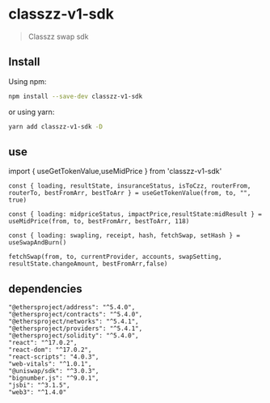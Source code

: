 # classzz-v1-sdk

> Classzz swap sdk

## Install

Using npm:

```sh
npm install --save-dev classzz-v1-sdk
```

or using yarn:

```sh
yarn add classzz-v1-sdk -D
```
## use 

import { useGetTokenValue,useMidPrice } from 'classzz-v1-sdk'

    const { loading, resultState, insuranceStatus, isToCzz, routerFrom, routerTo, bestFromArr, bestToArr } = useGetTokenValue(from, to, "", true)

    const { loading: midpriceStatus, impactPrice,resultState:midResult } = useMidPrice(from, to, bestFromArr, bestToArr, 118)

    const { loading: swapling, receipt, hash, fetchSwap, setHash } = useSwapAndBurn()

    fetchSwap(from, to, currentProvider, accounts, swapSetting, resultState.changeAmount, bestFromArr,false)

## dependencies
    "@ethersproject/address": "^5.4.0",
    "@ethersproject/contracts": "^5.4.0",
    "@ethersproject/networks": "^5.4.1",
    "@ethersproject/providers": "^5.4.1",
    "@ethersproject/solidity": "^5.4.0",
    "react": "^17.0.2",
    "react-dom": "^17.0.2",
    "react-scripts": "4.0.3",
    "web-vitals": "^1.0.1",
    "@uniswap/sdk": "^3.0.3",
    "bignumber.js": "^9.0.1",
    "jsbi": "^3.1.5",
    "web3": "^1.4.0"